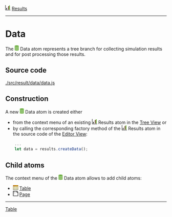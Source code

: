 ![](../../../../icons/results.png) [Results](../results.md)

----

# Data

The ![](../../../../icons/data.png) Data atom represents a tree branch for collecting simulation results and for post processing those results.    

## Source code

[./src/result/data/data.js](../../../src/result/data/data.js)

## Construction

A new ![](../../../../icons/data.png) Data atom is created either 

* from the context menu of an existing ![](../../../../icons/results.png) Results atom in the [Tree View](../../views/treeView.md) or 
* by calling the corresponding factory method of the ![](../../../../icons/results.png) Results atom in the source code of the [Editor View](../../views/editorView.md):

```javascript
    ...
    let data = results.createData();	     
```

## Child atoms

The context menu of the ![](../../../../icons/data.png) Data atom allows to add child atoms: 

* ![](../../../../icons/table.png) [Table](./table/table.md)
* ![](../../../../icons/page.png) [Page](./page/page.md)


----
[Table](./table/table.md)

